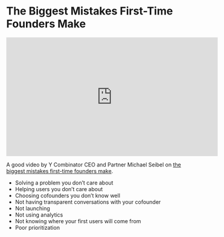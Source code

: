 # The Biggest Mistakes First-Time Founders Make

<iframe width="560" height="315" src="https://www.youtube.com/embed/D56QeyyQMLI" frameborder="0" allow="accelerometer; autoplay; clipboard-write; encrypted-media; gyroscope; picture-in-picture" allowfullscreen></iframe>

A good video by Y Combinator CEO and Partner Michael Seibel on [the biggest mistakes first-time founders make](https://blog.ycombinator.com/the-biggest-mistakes-first-time-founders-make/).

- Solving a problem you don’t care about
- Helping users you don’t care about
- Choosing cofounders you don’t know well
- Not having transparent conversations with your cofounder
- Not launching
- Not using analytics
- Not knowing where your first users will come from
- Poor prioritization
